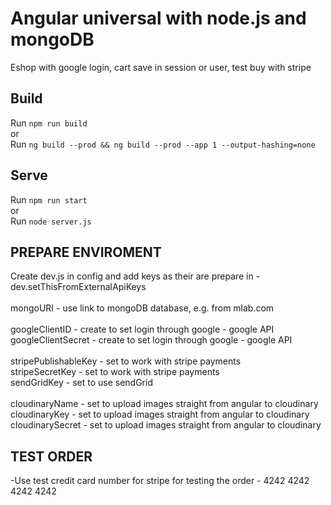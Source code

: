 # Angular universal with node.js and mongoDB

Eshop with google login, cart save in session or user, test buy with stripe 

## Build

Run `npm run build`
<br />or <br />
Run `ng build --prod && ng build --prod --app 1 --output-hashing=none`

## Serve

Run `npm run start`
<br />or <br />
Run `node server.js`

## PREPARE ENVIROMENT

Create dev.js in config and add keys as their are prepare in - dev.setThisFromExternalApiKeys <br />
<br />
mongoURI - use link to mongoDB database, e.g. from mlab.com
<br /><br />
googleClientID - create to set login through google - google API
<br />
googleClientSecret - create to set login through google - google API
<br /><br />
stripePublishableKey - set to work with stripe payments
<br />
stripeSecretKey - set to work with stripe payments
<br />
sendGridKey - set to use sendGrid
<br /><br />
cloudinaryName - set to upload images straight from angular to cloudinary
<br />
cloudinaryKey - set to upload images straight from angular to cloudinary
<br />
cloudinarySecret - set to upload images straight from angular to cloudinary

## TEST ORDER

-Use test credit card number for stripe for testing the order - 4242 4242 4242 4242

